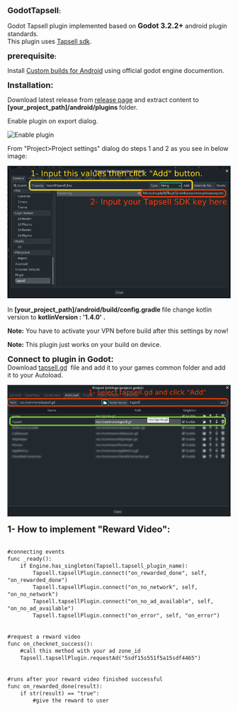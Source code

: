 <p><strong><span style="font-size:18px">GodotTapsell</span>:</strong></p>
<p> Godot Tapsell plugin implemented based on <span style="font-size:16px"><strong>Godot 3.2.2+</strong></span> android plugin standards.<br />
This plugin uses <a href="https://docs.tapsell.ir/tapsell-sdk/android/initialize/">Tapsell sdk</a>.</p>

<p><strong><span style="font-size:18px">prerequisite</span>:</strong></p>

<p>Install&nbsp;<a href="https://docs.godotengine.org/en/stable/getting_started/workflow/export/android_custom_build.html">Custom builds for Android</a> using official godot engine documention.</p>

<p><span style="font-size:18px"><strong>Installation:</strong></span></p>

<p>Download latest release from <a href="https://github.com/dorjoosoft/GodotTapsell/releases">release page</a>&nbsp;and extract content&nbsp;to<strong> [your_project_path]/android/plugins </strong>folder.</p>

<p>Enable plugin on export dialog.</p>
<img src="https://github.com/dorjoosoft/GodotCafebazaar/blob/main/docs/tempsnip.png" alt="Enable plugin"/>

<p>From "Project>Project settings" dialog do steps 1 and 2 as you see in below image: </p>
<img src="https://github.com/dorjoosoft/GodotTapsell/blob/main/docs/Screenshot%20from%202021-08-19%2000-10-55.png" alt="Enable plugin"/>

<p>In <strong>[your_project_path]/android/build/config.gradle </strong>file change kotlin version to <strong>kotlinVersion : &#39;1.4.0&#39; .</strong></p>

<p><strong>Note:</strong> You have to activate your&nbsp;VPN before build after this settings by now!</p>

<p><strong>Note: </strong>This plugin just works on your build on device.</p>

<p><strong><span style="font-size:18px">Connect to plugin in Godot:</span></strong><br />
Download&nbsp;<a href="https://github.com/dorjoosoft/GodotTapsell/blob/main/common/tapsell.gd">tapsell.gd</a>&nbsp;&nbsp;file and add it to your games common folder and add it to your Autoload.</p>
<img src="https://github.com/dorjoosoft/GodotTapsell/blob/main/docs/Screenshot%20from%202021-08-18%2021-48-28.png" alt="Enable plugin"/>
 
<p><span style="font-size:20px"><strong>1- How to implement &quot;Reward Video&quot;:</strong></span></p>

<pre>
<code class="language-python">
#connecting events
func _ready():
	if Engine.has_singleton(Tapsell.tapsell_plugin_name):
		Tapsell.tapsellPlugin.connect("on_rewarded_done", self, "on_rewarded_done")
		Tapsell.tapsellPlugin.connect("on_no_network", self, "on_no_network")
		Tapsell.tapsellPlugin.connect("on_no_ad_available", self, "on_no_ad_available")
		Tapsell.tapsellPlugin.connect("on_error", self, "on_error")


#request a reward video 
func on_checknet_success():
    #call this method with your ad zone_id
	Tapsell.tapsellPlugin.requestAd("5sdf15s551f5a15sdf4465") 


#runs after your reward video finished successful
func on_rewarded_done(result):
	if str(result) == "true":
		#give the reward to user</code></pre>
